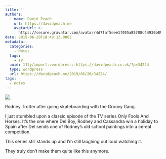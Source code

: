 ```yaml
---
title: ''
authors:
  - name: David Peach
    url: https://davidpeach.me
    avatarUrl: >-
      https://secure.gravatar.com/avatar/4d7faf5eee1f055a85788c44936b8995eaab6dfb004e7854ec747ccb272e91ee?s=96&d=mm&r=g
date: 2019-06-20T18:49:13.000Z
metadata:
  categories:
    - Notes
  tags:
    - TV
  uuid: 11ty/import::wordpress::https://davidpeach.co.uk/?p=34224
  type: wordpress
  url: https://davidpeach.me/2019/06/20/34224/
tags:
  - notes
---
```

[![](/assets/Rodney-in-The-Unlucky-Winner-i-7OPMBauh6my2.png)](/assets/Rodney-in-The-Unlucky-Winner-i-7OPMBauh6my2.png)

Rodney Trotter after going skateboarding with the Groovy Gang.

I just stumbled upon a classic episode of the TV series Only Fools And Horses. It’s the one where Del Boy, Rodney and Cassandra win a holiday to Spain after Del sends one of Rodney’s old school paintings into a cereal competition.

This series still stands up and I’m still laughing out loud watching it.

They truly don’t make them quite like this anymore.
